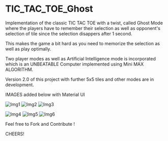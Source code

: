 # TIC_TAC_TOE_Ghost

Implementation of the classic TIC TAC TOE with a twist, called Ghost Mode where the players have to remember their selection as well as opponent's selection of tile
since the selection disappers after 1 second.

This makes the game a bit hard as you need to memorize the selection as well as play optimally.

Two player modes as well as Artificial Intelligence mode is incorporated which is an UNBEATABLE Computer implemented using Mini MAX ALGORITHM.

Version 2.0 of this project with further 5x5 tiles and other modes are in development.

IMAGES added below with Material UI

![Img1](https://user-images.githubusercontent.com/63105008/92314024-dd76e400-efef-11ea-8b51-0f0601fc2f5a.jpg)
![Img2](https://user-images.githubusercontent.com/63105008/92314092-e916da80-eff0-11ea-9d9e-7b5276391902.jpg)
![Img3](https://user-images.githubusercontent.com/63105008/92314093-e9af7100-eff0-11ea-9abc-a47608afdd37.jpg)


![Img4](https://user-images.githubusercontent.com/63105008/92314088-e4522680-eff0-11ea-9e50-d45b4c71f741.jpg)
![Img5](https://user-images.githubusercontent.com/63105008/92314117-427f0980-eff1-11ea-813a-9031ef83451e.jpg)
![Img6](https://user-images.githubusercontent.com/63105008/92314133-75290200-eff1-11ea-8f2e-3a2110c9edb3.jpg)

Feel free to Fork and Contribute !

CHEERS!
